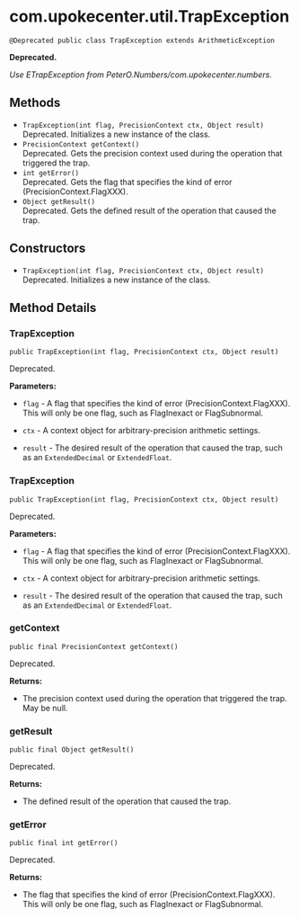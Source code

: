 # com.upokecenter.util.TrapException

    @Deprecated public class TrapException extends ArithmeticException

<strong>Deprecated.</strong>&nbsp;
<div class='block'><i>Use ETrapException from PeterO.Numbers/com.upokecenter.numbers.</i></div>

## Methods

* `TrapException(int flag,
             PrecisionContext ctx,
             Object result)`<br>
 Deprecated.  Initializes a new instance of the
 class.
* `PrecisionContext getContext()`<br>
 Deprecated.  Gets the precision context used during the operation that triggered the
 trap.
* `int getError()`<br>
 Deprecated.  Gets the flag that specifies the kind of error (PrecisionContext.FlagXXX).
* `Object getResult()`<br>
 Deprecated.  Gets the defined result of the operation that caused the trap.

## Constructors

* `TrapException(int flag,
             PrecisionContext ctx,
             Object result)`<br>
 Deprecated.  Initializes a new instance of the
 class.

## Method Details

### TrapException
    public TrapException(int flag, PrecisionContext ctx, Object result)
Deprecated.&nbsp;

**Parameters:**

* <code>flag</code> - A flag that specifies the kind of error
 (PrecisionContext.FlagXXX). This will only be one flag, such as
 FlagInexact or FlagSubnormal.

* <code>ctx</code> - A context object for arbitrary-precision arithmetic settings.

* <code>result</code> - The desired result of the operation that caused the trap, such
 as an <code>ExtendedDecimal</code> or <code>ExtendedFloat</code>.

### TrapException
    public TrapException(int flag, PrecisionContext ctx, Object result)
Deprecated.&nbsp;

**Parameters:**

* <code>flag</code> - A flag that specifies the kind of error
 (PrecisionContext.FlagXXX). This will only be one flag, such as
 FlagInexact or FlagSubnormal.

* <code>ctx</code> - A context object for arbitrary-precision arithmetic settings.

* <code>result</code> - The desired result of the operation that caused the trap, such
 as an <code>ExtendedDecimal</code> or <code>ExtendedFloat</code>.

### getContext
    public final PrecisionContext getContext()
Deprecated.&nbsp;

**Returns:**

* The precision context used during the operation that triggered the
 trap. May be null.

### getResult
    public final Object getResult()
Deprecated.&nbsp;

**Returns:**

* The defined result of the operation that caused the trap.

### getError
    public final int getError()
Deprecated.&nbsp;

**Returns:**

* The flag that specifies the kind of error
 (PrecisionContext.FlagXXX). This will only be one flag, such as
 FlagInexact or FlagSubnormal.
